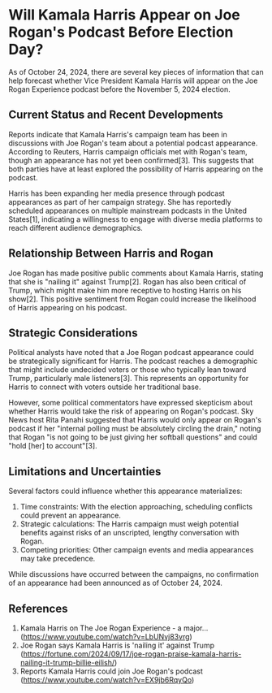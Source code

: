 # Will Kamala Harris Appear on Joe Rogan's Podcast Before Election Day?

As of October 24, 2024, there are several key pieces of information that can help forecast whether Vice President Kamala Harris will appear on the Joe Rogan Experience podcast before the November 5, 2024 election.

## Current Status and Recent Developments

Reports indicate that Kamala Harris's campaign team has been in discussions with Joe Rogan's team about a potential podcast appearance. According to Reuters, Harris campaign officials met with Rogan's team, though an appearance has not yet been confirmed[3]. This suggests that both parties have at least explored the possibility of Harris appearing on the podcast.

Harris has been expanding her media presence through podcast appearances as part of her campaign strategy. She has reportedly scheduled appearances on multiple mainstream podcasts in the United States[1], indicating a willingness to engage with diverse media platforms to reach different audience demographics.

## Relationship Between Harris and Rogan

Joe Rogan has made positive public comments about Kamala Harris, stating that she is "nailing it" against Trump[2]. Rogan has also been critical of Trump, which might make him more receptive to hosting Harris on his show[2]. This positive sentiment from Rogan could increase the likelihood of Harris appearing on his podcast.

## Strategic Considerations

Political analysts have noted that a Joe Rogan podcast appearance could be strategically significant for Harris. The podcast reaches a demographic that might include undecided voters or those who typically lean toward Trump, particularly male listeners[3]. This represents an opportunity for Harris to connect with voters outside her traditional base.

However, some political commentators have expressed skepticism about whether Harris would take the risk of appearing on Rogan's podcast. Sky News host Rita Panahi suggested that Harris would only appear on Rogan's podcast if her "internal polling must be absolutely circling the drain," noting that Rogan "is not going to be just giving her softball questions" and could "hold [her] to account"[3].

## Limitations and Uncertainties

Several factors could influence whether this appearance materializes:

1. Time constraints: With the election approaching, scheduling conflicts could prevent an appearance.
2. Strategic calculations: The Harris campaign must weigh potential benefits against risks of an unscripted, lengthy conversation with Rogan.
3. Competing priorities: Other campaign events and media appearances may take precedence.

While discussions have occurred between the campaigns, no confirmation of an appearance had been announced as of October 24, 2024.

## References

1. Kamala Harris on The Joe Rogan Experience - a major... (https://www.youtube.com/watch?v=LbUNvj83vrg)
2. Joe Rogan says Kamala Harris is 'nailing it' against Trump (https://fortune.com/2024/09/17/joe-rogan-praise-kamala-harris-nailing-it-trump-billie-eilish/)
3. Reports Kamala Harris could join Joe Rogan's podcast (https://www.youtube.com/watch?v=EX9jb6RqyQo)